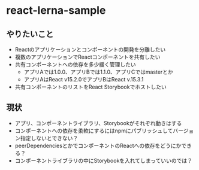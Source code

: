 # react-lerna-sample

## やりたいこと

- Reactのアプリケーションとコンポーネントの開発を分離したい
- 複数のアプリケーションでReactコンポーネントを共有したい
- 共有コンポーネントへの依存を多少緩く管理したい
  - アプリAでは1.0.0、アプリBでは1.1.0、アプリCではmasterとか
  - アプリAはReact v15.2.0でアプリBはReact v.15.3.1
- 共有コンポーネントのリストをReact Storybookでホストしたい

## 現状

- アプリ、コンポーネントライブラリ、Storybookがそれぞれ動きはする
- コンポーネントへの依存を柔軟にするにはnpmにパブリッシュしてバージョン指定しないとできない？
- peerDependenciesとかでコンポーネントのReactへの依存をどうにかできる？
- コンポーネントライブラリの中にStorybookを入れてしまっていいのでは？

